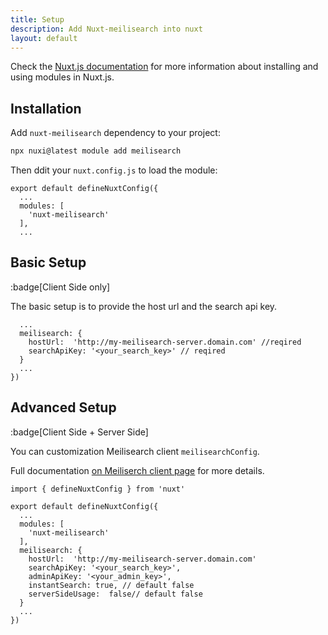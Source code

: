 ```yaml
---
title: Setup
description: Add Nuxt-meilisearch into nuxt
layout: default
---
```


Check the [Nuxt.js documentation](https://nuxtjs.org/api/configuration-modules#the-modules-property) for more information about installing and using modules in Nuxt.js.

## Installation

Add `nuxt-meilisearch` dependency to your project:
```bash
npx nuxi@latest module add meilisearch
```

Then ddit your `nuxt.config.js` to load the module:

```ts{}[nuxt.config.js]
export default defineNuxtConfig({
  ...
  modules: [
    'nuxt-meilisearch'
  ],
  ...
```



## Basic Setup 
:badge[Client Side only]

The basic setup is to provide the host url and the search api key.

```ts{}[nuxt.config.js]
  ...
  meilisearch: {
    hostUrl:  'http://my-meilisearch-server.domain.com' //reqired
    searchApiKey: '<your_search_key>' // reqired
  }
  ...
})
```


## Advanced Setup 
:badge[Client Side + Server Side]

You can customization Meilisearch client `meilisearchConfig`.

Full documentation [on Meiliserch client page](https://github.com/meilisearch/instant-meilisearch#-customization) for more details.


```ts{}[nuxt.config.js]
import { defineNuxtConfig } from 'nuxt'

export default defineNuxtConfig({
  ...
  modules: [
    'nuxt-meilisearch'
  ],
  meilisearch: {
    hostUrl:  'http://my-meilisearch-server.domain.com'
    searchApiKey: '<your_search_key>',
    adminApiKey: '<your_admin_key>',
    instantSearch: true, // default false
    serverSideUsage:  false// default false
  }
  ...
})
```
